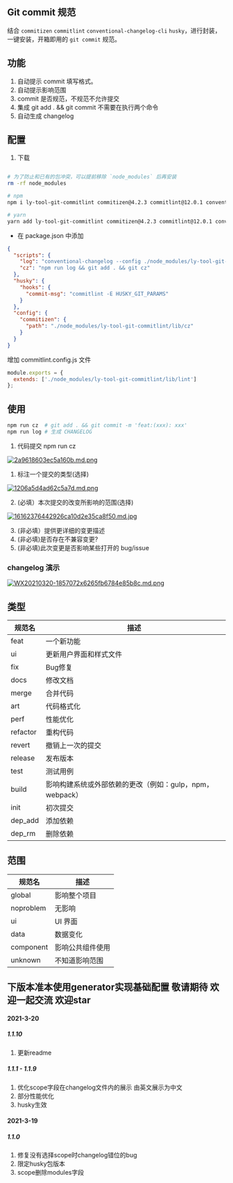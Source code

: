 <!--
 * @Author: liuYang
 * @Description: 请填写描述信息
 * @Path: 引入路径
 * @Date: 2021-03-18 13:17:52
 * @LastEditors: liuYang
 * @LastEditTime: 2021-03-22 09:40:24
 * @MustParam: 必传参数
 * @OptionalParam: 选传参数
 * @EmitFunction: 函数
 * @Slot/Props.children: 提供的插槽或render
 * @Examples: 使用示例
-->
## Git commit 规范

结合 `commitizen` `commitlint` `conventional-changelog-cli` `husky`，进行封装，一键安装，开箱即用的 `git commit` 规范。 

## 功能

1. 自动提示 commit 填写格式。 
2. 自动提示影响范围
3. commit 是否规范，不规范不允许提交
4. 集成 git add . && git commit 不需要在执行两个命令
5. 自动生成 changelog

## 配置

1. 下载

```bash

# 为了防止和已有的包冲突，可以提前移除 `node_modules` 后再安装
rm -rf node_modules

# npm
npm i ly-tool-git-commitlint commitizen@4.2.3 commitlint@12.0.1 conventional-changelog-cli@2.1.1 husky@3.0.9 husky@3.0.9 -D

# yarn 
yarn add ly-tool-git-commitlint commitizen@4.2.3 commitlint@12.0.1 conventional-changelog-cli@2.1.1 husky@3.0.9 -D

```

- 在 package.json 中添加

```json
{
  "scripts": {
    "log": "conventional-changelog --config ./node_modules/ly-tool-git-commitlint/lib/log -i CHANGELOG.md -s -r 0",
    "cz": "npm run log && git add . && git cz"
  },
  "husky": {
    "hooks": {
      "commit-msg": "commitlint -E HUSKY_GIT_PARAMS"
    }
  },
  "config": {
    "commitizen": {
      "path": "./node_modules/ly-tool-git-commitlint/lib/cz"
    }
  }
}
```

增加 commitlint.config.js 文件

```js
module.exports = {
  extends: ['./node_modules/ly-tool-git-commitlint/lib/lint']
};
```

## 使用

```bash
npm run cz  # git add . && git commit -m 'feat:(xxx): xxx'
npm run log # 生成 CHANGELOG
```

1. 代码提交 npm run cz 
   
[![2a9618603ec5a160b.md.png](https://www.imageoss.com/images/2021/03/18/2a9618603ec5a160b.md.png)](https://www.imageoss.com/image/Fw9uC)

1. 标注一个提交的类型(选择)
 
[![1206a5d4ad62c5a7d.md.png](https://www.imageoss.com/images/2021/03/18/1206a5d4ad62c5a7d.md.png)](https://www.imageoss.com/image/Fw2m9)

2. (必填）本次提交的改变所影响的范围(选择)

[![16162376442926ca10d2e35ca8f50.md.jpg](https://www.imageoss.com/images/2021/03/20/16162376442926ca10d2e35ca8f50.md.jpg)](https://www.imageoss.com/image/F81OH)

3. (非必填）提供更详细的变更描述
4. (非必填)是否存在不兼容变更?
5. (非必填)此次变更是否影响某些打开的 bug/issue 

### changelog 演示

[![WX20210320-1857072x6265fb6784e85b8c.md.png](https://www.imageoss.com/images/2021/03/20/WX20210320-1857072x6265fb6784e85b8c.md.png)](https://www.imageoss.com/image/F86zE)

## 类型

| 规范名   | 描述                                                    |
| -------- | ------------------------------------------------------- |
| feat     | 一个新功能|
| ui     | 更新用户界面和样式文件|
| fix     | Bug修复|
| docs     | 修改文档|
| merge     | 合并代码|
| art     | 代码格式化|
| perf     | 性能优化|
| refactor     | 重构代码|
| revert     | 撤销上一次的提交|
| release     | 发布版本|
| test     | 测试用例|
| build     | 影响构建系统或外部依赖的更改（例如：gulp，npm，webpack）|
| init     | 初次提交|
| dep_add     | 添加依赖|
| dep_rm     | 删除依赖|

## 范围

| 规范名   | 描述                                                    |
| -------- | ------------------------------------------------------- |
| global     | 影响整个项目|
| noproblem     | 无影响|
| ui     | UI 界面|
| data     | 数据变化|
| component     | 影响公共组件使用|
| unknown     | 不知道影响范围|  


## 下版本准本使用generator实现基础配置 敬请期待  欢迎一起交流 欢迎star

#### 2021-3-20  

##### 1.1.10

1. 更新readme 

##### 1.1.1 - 1.1.9

1. 优化scope字段在changelog文件内的展示 由英文展示为中文  
2. 部分性能优化  
3. husky生效  

#### 2021-3-19  

##### 1.1.0

1. 修复没有选择scope时changelog错位的bug  
2. 限定husky包版本  
3. scope删除modules字段  


